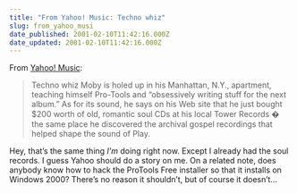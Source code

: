 ```yaml
---
title: "From Yahoo! Music: Techno whiz"
slug: from_yahoo_musi
date_published: 2001-02-10T11:42:16.000Z
date_updated: 2001-02-10T11:42:16.000Z
---
```


From [Yahoo! Music](http://urban.yahoo.com/urban/music_news/wall_of_sound/story.html?s=n/wall_of_sound/urban/news/20010209/20010209002):

> Techno whiz Moby is holed up in his Manhattan, N.Y., apartment, teaching himself Pro-Tools and “obsessively writing stuff for the next album.” As for its sound, he says on his Web site that he just bought $200 worth of old, romantic soul CDs at his local Tower Records � the same place he discovered the archival gospel recordings that helped shape the sound of Play.

Hey, that’s the same thing *I’m* doing right now. Except I already had the soul records. I guess Yahoo should do a story on me. On a related note, does anybody know how to hack the ProTools Free installer so that it installs on Windows 2000? There’s no reason it shouldn’t, but of course it doesn’t…
